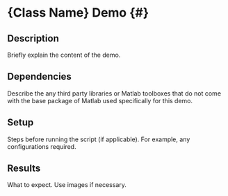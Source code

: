 # {Class Name} Demo {#}

## Description
Briefly explain the content of the demo.

## Dependencies
Describe the any third party libraries or Matlab toolboxes that do not come with the base package of Matlab used specifically for this demo.

## Setup
Steps before running the script (if applicable). For example, any configurations required.

## Results
What to expect. Use images if necessary.
